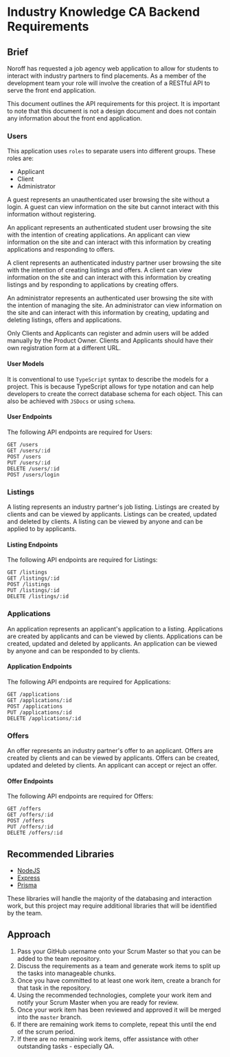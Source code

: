 # Industry Knowledge CA Backend Requirements

## Brief

Noroff has requested a job agency web application to allow for students to interact with industry partners to find placements. As a member of the development team your role will involve the creation of a RESTful API to serve the front end application.

This document outlines the API requirements for this project. It is important to note that this document is not a design document and does not contain any information about the front end application.

### Users

This application uses `roles` to separate users into different groups. These roles are:

- Applicant
- Client
- Administrator

A guest represents an unauthenticated user browsing the site without a login. A guest can view information on the site but cannot interact with this information without registering.

An applicant represents an authenticated student user browsing the site with the intention of creating applications. An applicant can view information on the site and can interact with this information by creating applications and responding to offers.

A client represents an authenticated industry partner user browsing the site with the intention of creating listings and offers. A client can view information on the site and can interact with this information by creating listings and by responding to applications by creating offers.

An administrator represents an authenticated user browsing the site with the intention of managing the site. An administrator can view information on the site and can interact with this information by creating, updating and deleting listings, offers and applications.

Only Clients and Applicants can register and admin users will be added manually by the Product Owner. Clients and Applicants should have their own registration form at a different URL.

#### User Models

It is conventional to use `TypeScript` syntax to describe the models for a project. This is because TypeScript allows for type notation and can help developers to create the correct database schema for each object. This can also be achieved with `JSDocs` or using `schema`.

#### User Endpoints

The following API endpoints are required for Users:

```
GET /users
GET /users/:id
POST /users
PUT /users/:id
DELETE /users/:id
POST /users/login
```

### Listings

A listing represents an industry partner's job listing. Listings are created by clients and can be viewed by applicants. Listings can be created, updated and deleted by clients. A listing can be viewed by anyone and can be applied to by applicants.

#### Listing Endpoints

The following API endpoints are required for Listings:

```
GET /listings
GET /listings/:id
POST /listings
PUT /listings/:id
DELETE /listings/:id
```

### Applications

An application represents an applicant's application to a listing. Applications are created by applicants and can be viewed by clients. Applications can be created, updated and deleted by applicants. An application can be viewed by anyone and can be responded to by clients.

#### Application Endpoints

The following API endpoints are required for Applications:

```
GET /applications
GET /applications/:id
POST /applications
PUT /applications/:id
DELETE /applications/:id
```

### Offers

An offer represents an industry partner's offer to an applicant. Offers are created by clients and can be viewed by applicants. Offers can be created, updated and deleted by clients. An applicant can accept or reject an offer.

#### Offer Endpoints

The following API endpoints are required for Offers:

```
GET /offers
GET /offers/:id
POST /offers
PUT /offers/:id
DELETE /offers/:id
```

## Recommended Libraries

- [NodeJS](https://nodejs.org/en/)
- [Express](https://expressjs.com/)
- [Prisma](https://www.prisma.io/)

These libraries will handle the majority of the databasing and interaction work, but this project may require additional libraries that will be identified by the team.

## Approach

1. Pass your GitHub username onto your Scrum Master so that you can be added to the team repository.
2. Discuss the requirements as a team and generate work items to split up the tasks into manageable chunks.
3. Once you have committed to at least one work item, create a branch for that task in the repository.
4. Using the recommended technologies, complete your work item and notify your Scrum Master when you are ready for review.
5. Once your work item has been reviewed and approved it will be merged into the `master` branch.
6. If there are remaining work items to complete, repeat this until the end of the scrum period.
7. If there are no remaining work items, offer assistance with other outstanding tasks - especially QA.

